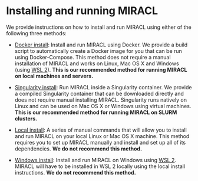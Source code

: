 # Installing and running MIRACL

We provide instructions on how to install and run MIRACL using either of the following three methods:

- [Docker install](install-docker.md): Install and run MIRACL using Docker. We provide a build script to
automatically create a Docker image for you that can be run using Docker-Compose. This method does not
require a manual installation of MIRACL and works on Linux, Mac OS X and Windows
(using [WSL 2](https://learn.microsoft.com/en-us/windows/wsl/)). **This is our recommended method for
running MIRACL on local machines and servers.**

- [Singularity install](install-singularity.md): Run MIRACL inside a Singularity container. We provide a
compiled Singularity container that can be downloaded directly and does not require manual installing MIRACL.
Singularity runs natively on Linux and can be used on Mac OS X or Windows using virtual machines. **This is
our recommended method for running MIRACL on SLURM clusters.** 

- [Local install](install-local.md): A series of manual commands that will allow you to install and run
MIRACL on your local Linux or Mac OS X machine. This method requires you to set up MIRACL manually and
install and set up all of its dependencies. **We do not recommend this method.**

- [Windows install](install-windows.md): Install and run MIRACL on Windows using
[WSL 2](https://learn.microsoft.com/en-us/windows/wsl/). MIRACL will have to be installed in WSL 2 locally
using the local install instructions. **We do not recommend this method.**
